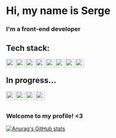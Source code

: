 # **Hi, my name is Serge**
### I'm a front-end developer

## Tech stack:
<img align="left" width="24px" src="https://cdn.jsdelivr.net/gh/devicons/devicon/icons/html5/html5-original.svg" />
<img align="left" width="24px" src="https://cdn.jsdelivr.net/gh/devicons/devicon/icons/css3/css3-original.svg" />
<img align="left" width="24px" src="https://cdn.jsdelivr.net/gh/devicons/devicon/icons/sass/sass-original.svg" />
<img align="left" width="24px" src="https://cdn.jsdelivr.net/gh/devicons/devicon/icons/gulp/gulp-plain.svg" />
<img align="left" width="24px" src="https://cdn.jsdelivr.net/gh/devicons/devicon/icons/react/react-original.svg" />
<img align="left" width="24px" src="https://cdn.jsdelivr.net/gh/devicons/devicon/icons/javascript/javascript-original.svg" />
<img align="left" width="24px" src="https://cdn.jsdelivr.net/gh/devicons/devicon/icons/typescript/typescript-original.svg" />
<img align="left" width="24px" src="https://cdn.jsdelivr.net/gh/devicons/devicon/icons/figma/figma-original.svg" />
<br />

## In progress...
<img align="left" width="24px" src="https://cdn.jsdelivr.net/gh/devicons/devicon/icons/redux/redux-original.svg" />
<img align="left" width="24px" src="https://cdn.jsdelivr.net/gh/devicons/devicon/icons/threejs/threejs-original.svg" />
<img align="left" width="24px" src="https://cdn.jsdelivr.net/gh/devicons/devicon/icons/nextjs/nextjs-original-wordmark.svg" />
<img align="left" width="24px" src="https://cdn.jsdelivr.net/gh/devicons/devicon/icons/tailwindcss/tailwindcss-plain.svg" />
<br />
<br />

### Welcome to my profile! <3

[![Anurag's GitHub stats](https://github-readme-stats.vercel.app/api?username=g4rv&hide=prs,issues&show_icons=true&theme=nightowl)](https://github.com/anuraghazra/github-readme-stats)
